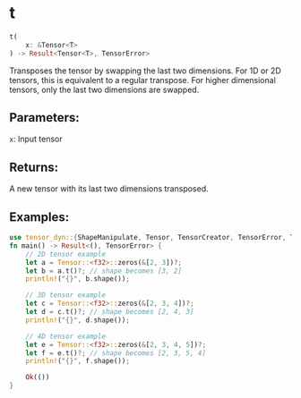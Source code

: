 # t
```rust
t(
    x: &Tensor<T>
) -> Result<Tensor<T>, TensorError>
```
Transposes the tensor by swapping the last two dimensions. For 1D or 2D tensors, this is equivalent to a regular transpose. For higher dimensional tensors, only the last two dimensions are swapped.

## Parameters:
`x`: Input tensor

## Returns:
A new tensor with its last two dimensions transposed.

## Examples:
```rust
use tensor_dyn::{ShapeManipulate, Tensor, TensorCreator, TensorError, TensorInfo};
fn main() -> Result<(), TensorError> {
    // 2D tensor example
    let a = Tensor::<f32>::zeros(&[2, 3])?;
    let b = a.t()?; // shape becomes [3, 2]
    println!("{}", b.shape());

    // 3D tensor example
    let c = Tensor::<f32>::zeros(&[2, 3, 4])?;
    let d = c.t()?; // shape becomes [2, 4, 3]
    println!("{}", d.shape());

    // 4D tensor example
    let e = Tensor::<f32>::zeros(&[2, 3, 4, 5])?;
    let f = e.t()?; // shape becomes [2, 3, 5, 4]
    println!("{}", f.shape());

    Ok(())
}
```
